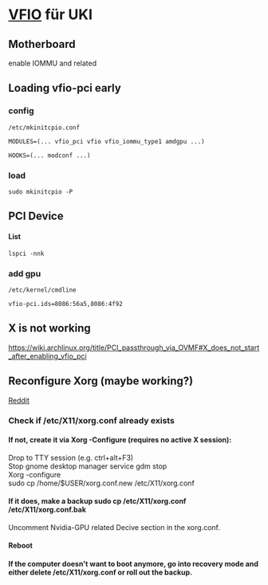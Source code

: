 # [VFIO](https://wiki.archlinux.org/title/PCI_passthrough_via_OVMF) für UKI

## Motherboard

enable IOMMU and related

## Loading vfio-pci early

### config
````
/etc/mkinitcpio.conf
````
````
MODULES=(... vfio_pci vfio vfio_iommu_type1 amdgpu ...)
````
````
HOOKS=(... modconf ...)
````

### load
````
sudo mkinitcpio -P
````
## PCI Device

#### List

````
lspci -nnk
````

### add gpu

````
/etc/kernel/cmdline 
````
````
vfio-pci.ids=8086:56a5,8086:4f92
````

## X is not working
https://wiki.archlinux.org/title/PCI_passthrough_via_OVMF#X_does_not_start_after_enabling_vfio_pci

## Reconfigure Xorg (maybe working?)

[Reddit](https://askubuntu.com/questions/1317929/force-xorg-to-use-amd-gpu-over-nvidia-gpu/1438355#1438355)

### Check if /etc/X11/xorg.conf already exists

#### If not, create it via Xorg -Configure (requires no active X session):
  Drop to TTY session (e.g. ctrl+alt+F3)<br>
  Stop gnome desktop manager service gdm stop<br>
  Xorg -configure<br>
  sudo cp /home/$USER/xorg.conf.new /etc/X11/xorg.conf
#### If it does, make a backup sudo cp /etc/X11/xorg.conf /etc/X11/xorg.conf.bak
  Uncomment Nvidia-GPU related Decive section in the xorg.conf.
#### Reboot
#### If the computer doesn't want to boot anymore, go into recovery mode and either delete /etc/X11/xorg.conf or roll out the backup.
